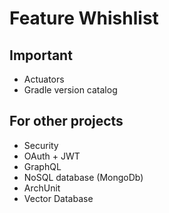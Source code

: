 # Feature Whishlist
## Important
* Actuators
* Gradle version catalog

## For other projects
* Security
* OAuth + JWT
* GraphQL
* NoSQL database (MongoDb)
* ArchUnit
* Vector Database
